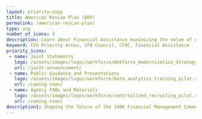 ```yaml
---
layout: priority-copy
title: American Rescue Plan (ARP)
permalink: /american-rescue-plan/
type: arp
number_of_icons: 3
description: Learn about Financial Assistance maximizing the value of grant funding.
keyword: CFO Priority Areas, CFO Council, CFOC, Financial Assistance
priority_icons: 
 - name: Joint Statements
   logo: /assets/images/logos/workforce/Wokforce_modernization_Strategy.svg
   url: /joint-announcement/
 - name: Public Guidance and Presentations
   logo: /assets/images/logos/workforce/Data_analytics_training_pilot.svg
   url: /coming-soon/
 - name: Agency FAQs and Materials
   logo: /assets/images/logos/workforce/centrtalized_recruiting_pilot.svg
   url: /coming-soon/
description1: Shaping the future of the 140K Financial Management Community  workforce
---
```




